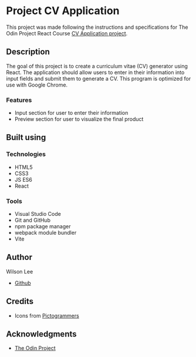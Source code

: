 # Project CV Application

This project was made following the instructions and specifications for The Odin Project React Course [CV Application project](https://www.theodinproject.com/lessons/node-path-react-new-cv-application).

## Description

The goal of this project is to create a curriculum vitae (CV) generator using React. The application should allow users to enter in their information into input fields and submit them to generate a CV. This program is optimized for use with Google Chrome.

### Features

- Input section for user to enter their information
- Preview section for user to visualize the final product

## Built using

### Technologies

- HTML5
- CSS3
- JS ES6
- React

### Tools

- Visual Studio Code
- Git and GitHub
- npm package manager
- webpack module bundler
- Vite

## Author

Wilson Lee
- [Github](https://github.com/estercade)

## Credits
- Icons from [Pictogrammers](https://pictogrammers.com/)

## Acknowledgments

* [The Odin Project](https://www.theodinproject.com/)
